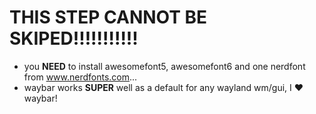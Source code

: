 # THIS STEP CANNOT BE SKIPED!!!!!!!!!!!

- you **NEED** to install awesomefont5, awesomefont6 and one nerdfont from www.nerdfonts.com...
- waybar works **SUPER** well as a default for any wayland wm/gui, I ❤️ waybar!
